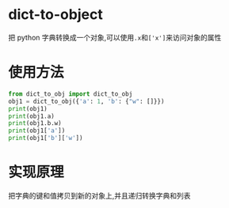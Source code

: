 # dict-to-object

把 python 字典转换成一个对象,可以使用`.x`和`['x']`来访问对象的属性

# 使用方法

```python
from dict_to_obj import dict_to_obj
obj1 = dict_to_obj({'a': 1, 'b': {"w": []}})
print(obj1)
print(obj1.a)
print(obj1.b.w)
print(obj1['a'])
print(obj1['b']['w'])

```

# 实现原理

把字典的键和值拷贝到新的对象上,并且递归转换字典和列表
